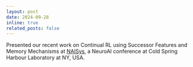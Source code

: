 ```yaml
---
layout: post
date: 2024-09-28 
inline: true
related_posts: false
---
```


Presented our recent work on Continual RL using Successor Features and Memory Mechanisms at <a href='https://meetings.cshl.edu/meetings.aspx?meet=NAISYS'>NAISys</a>, a NeuroAI conference at Cold Spring Harbour Laboratory at NY, USA. 
